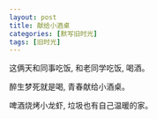 ```yaml
---
layout: post
title: 献给小酒桌
categories: [默写旧时光]
tags: [旧时光]
---
```


这俩天和同事吃饭, 和老同学吃饭, 喝酒。

醉生梦死就是喝, 青春献给小酒桌。

啤酒烧烤小龙虾, 垃圾也有自己温暖的家。
